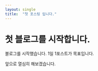 ```yaml
---
layout: single
title:  "첫 포스팅 입니다."
---
```


# 첫 블로그를 시작합니다.

블로그를 시작했습니다.
1일 1포스트가 목표입니다.

앞으로 열심히 해보겠습니다.

